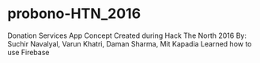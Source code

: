 # probono-HTN_2016
Donation Services App Concept
Created during Hack The North 2016
By: Suchir Navalyal, Varun Khatri, Daman Sharma, Mit Kapadia
Learned how to use Firebase
